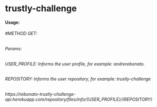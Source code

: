 # trustly-challenge

<h4>Usage:</h4>
  <h6>#METHOD GET:</h6>
  <h6>Params:</h6>
  <h6>USER_PROFILE: Informs the user profile, for example: andrerebonato.</h6>
  <h6>REPOSITORY: Informs the user repository, for example: trustly-challenge</h6>
  <h6>https://rebonato-trustly-challenge-api.herokuapp.com/repository/files/info/{USER_PROFILE}/{REPOSITORY}</h6>
